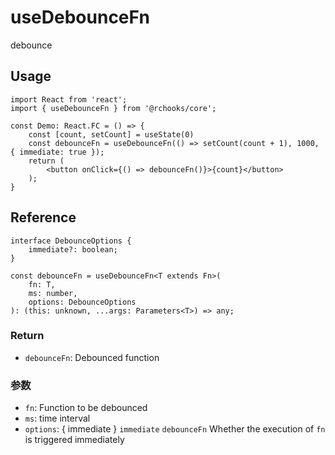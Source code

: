 # useDebounceFn

debounce

## Usage

```tsx
import React from 'react';
import { useDebounceFn } from '@rchooks/core';

const Demo: React.FC = () => {
    const [count, setCount] = useState(0)
    const debounceFn = useDebounceFn(() => setCount(count + 1), 1000, { immediate: true });
    return (
        <button onClick={() => debounceFn()}>{count}</button>
    );
}

```

## Reference
```tsx
interface DebounceOptions {
    immediate?: boolean;
}

const debounceFn = useDebounceFn<T extends Fn>(
    fn: T,
    ms: number,
    options: DebounceOptions
): (this: unknown, ...args: Parameters<T>) => any;
```

### Return
- `debounceFn`: Debounced function

### 参数
- `fn`: Function to be debounced
- `ms`: time interval
- `options`: { immediate } `immediate` `debounceFn` Whether the execution of `fn` is triggered immediately